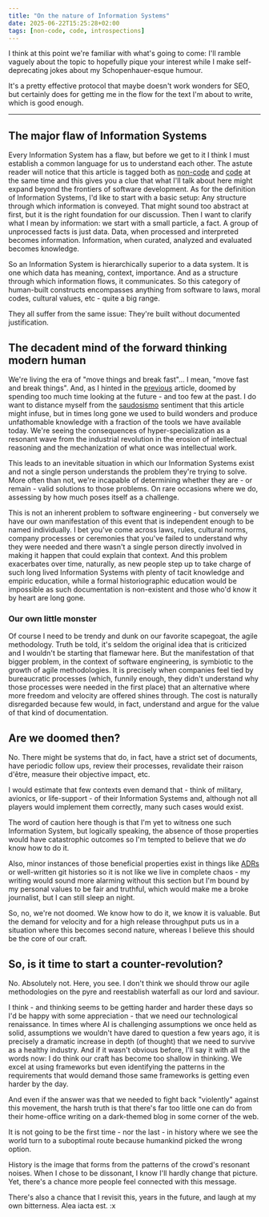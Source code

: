```yaml
---
title: "On the nature of Information Systems"
date: 2025-06-22T15:25:28+02:00
tags: [non-code, code, introspections]
---
```


I think at this point we're familiar with what's going to come: I'll ramble vaguely about the topic to hopefully pique your interest while I make self-deprecating jokes about my Schopenhauer-esque humour.

It's a pretty effective protocol that maybe doesn't work wonders for SEO, but certainly does for getting me in the flow for the text I'm about to write, which is good enough.

---

## The major flaw of Information Systems

Every Information System has a flaw, but before we get to it I think I must establish a common language for us to understand each other.
The astute reader will notice that this article is tagged both as [non-code](/tags/non-code/) and [code](/tags/code/) at the same time and this gives you a clue that what I'll talk about here might expand beyond the frontiers of software development.
As for the definition of Information Systems, I'd like to start with a basic setup: Any structure through which information is conveyed. That might sound too abstract at first, but it is the right foundation for our discussion.
Then I want to clarify what I mean by information: we start with a small particle, a fact. A group of unprocessed facts is just data. Data, when processed and interpreted becomes information. Information, when curated, analyzed and evaluated becomes knowledge.

So an Information System is hierarchically superior to a data system. It is one which data has meaning, context, importance. And as a structure through which information flows, it communicates.
So this category of human-built constructs encompasses anything from software to laws, moral codes, cultural values, etc - quite a big range.

They all suffer from the same issue: They're built without documented justification.

## The decadent mind of the forward thinking modern human

We're living the era of "move things and break fast"... I mean, "move fast and break things". And, as I hinted in the [previous](/2025/Space-Time-and-Structure/) article, doomed by spending too much time looking at the future - and too few at the past.
I do want to distance myself from the [saudosismo](https://en.wiktionary.org/wiki/saudosismo) sentiment that this article might infuse, but in times long gone we used to build wonders and produce unfathomable knowledge with a fraction of the tools we have available today.
We're seeing the consequences of hyper-specialization as a resonant wave from the industrial revolution in the erosion of intellectual reasoning and the mechanization of what once was intellectual work.

This leads to an inevitable situation in which our Information Systems exist and not a single person understands the problem they're trying to solve.
More often than not, we're incapable of determining whether they are - or remain - valid solutions to those problems.
On rare occasions where we do, assessing by how much poses itself as a challenge.

This is not an inherent problem to software engineering - but conversely we have our own manifestation of this event that is independent enough to be named individually.
I bet you've come across laws, rules, cultural norms, company processes or ceremonies that you've failed to understand why they were needed and there wasn't a single person directly involved in making it happen that could explain that context.
And this problem exacerbates over time, naturally, as new people step up to take charge of such long lived Information Systems with plenty of tacit knowledge and empiric education, while a formal historiographic education would be impossible as such documentation is non-existent and those who'd know it by heart are long gone.

### Our own little monster

Of course I need to be trendy and dunk on our favorite scapegoat, the agile methodology.
Truth be told, it's seldom the original idea that is criticized and I wouldn't be starting that flamewar here. But the manifestation of that bigger problem, in the context of software engineering, is symbiotic to the growth of agile methodologies.
It is precisely when companies feel tied by bureaucratic processes (which, funnily enough, they didn't understand why those processes were needed in the first place) that an alternative where more freedom and velocity are offered shines through.
The cost is naturally disregarded because few would, in fact, understand and argue for the value of that kind of documentation.

## Are we doomed then?

No. There might be systems that do, in fact, have a strict set of documents, have periodic follow ups, review their processes, revalidate their raison d'être, measure their objective impact, etc.

I would estimate that few contexts even demand that - think of military, avionics, or life-support - of their Information Systems and, although not all players would implement them correctly, many such cases would exist.

The word of caution here though is that I'm yet to witness one such Information System, but logically speaking, the absence of those properties would have catastrophic outcomes so I'm tempted to believe that we _do_ know how to do it.

Also, minor instances of those beneficial properties exist in things like [ADRs](https://adr.github.io/) or well-written git histories so it is not like we live in complete chaos - my writing would sound more alarming without this section but I'm bound by my personal values to be fair and truthful,
which would make me a broke journalist, but I can still sleep an night.

So, no, we're not doomed. We know how to do it, we know it is valuable. But the demand for velocity and for a high release throughput puts us in a situation where this becomes second nature, whereas I believe this should be the core of our craft.

## So, is it time to start a counter-revolution?

No. Absolutely not. Here, you see. I don't think we should throw our agile methodologies on the pyre and reestablish waterfall as our lord and saviour.

I think - and thinking seems to be getting harder and harder these days so I'd be happy with some appreciation - that we need our technological renaissance. In times where AI is challenging assumptions we once held as solid, assumptions we wouldn't have dared to question a few years ago, it is precisely a dramatic increase in depth (of thought)
that we need to survive as a healthy industry. And if it wasn't obvious before, I'll say it with all the words now: I do think our craft has become too shallow in thinking. We excel at using frameworks but even identifying the patterns in the requirements that would demand those same frameworks is getting even harder by the day.

And even if the answer was that we needed to fight back "violently" against this movement, the harsh truth is that there's far too little one can do from their home-office writing on a dark-themed blog in some corner of the web.

It is not going to be the first time - nor the last - in history where we see the world turn to a suboptimal route because humankind picked the wrong option.

History is the image that forms from the patterns of the crowd's resonant noises. When I chose to be dissonant, I know I'll hardly change that picture. Yet, there's a chance more people feel connected with this message.

There's also a chance that I revisit this, years in the future, and laugh at my own bitterness. Alea iacta est.
:x
